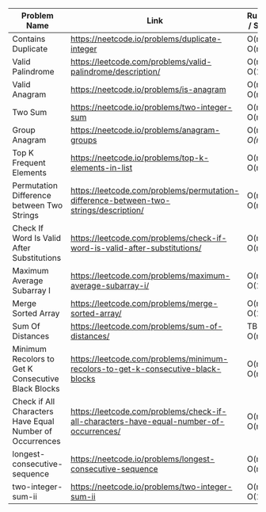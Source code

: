 | Problem Name            | Link                                                         | Runtime / Space  | Date Added |
| ----------------------- | ------------------------------------------------------------ |------------------| ---------- |
| Contains Duplicate      |  https://neetcode.io/problems/duplicate-integer              |  O(n) / O(n)     | 02/03/25   |
| Valid Palindrome        |  https://leetcode.com/problems/valid-palindrome/description/ |  O(n) / O(1)     | 02/03/25   |
| Valid Anagram           |  https://neetcode.io/problems/is-anagram                     |  O(n) / O(n)     | 02/03/25   |
| Two Sum                 |  https://neetcode.io/problems/two-integer-sum                |  O(n) / O(n)     | 02/03/25   |
| Group Anagram           |  https://neetcode.io/problems/anagram-groups                 |  O(m*n) / O(n*m) | 02/03/25   |
| Top K Frequent Elements |  https://neetcode.io/problems/top-k-elements-in-list         |  O(n) / O(n)     | 02/04/25   |
| Permutation Difference between Two Strings|https://leetcode.com/problems/permutation-difference-between-two-strings/description/ |O(n) / O(n)| 02/05/25   |
| Check If Word Is Valid After Substitutions|https://leetcode.com/problems/check-if-word-is-valid-after-substitutions/ |O(n) / O(n)| 02/11/25   |
| Maximum Average Subarray I|https://leetcode.com/problems/maximum-average-subarray-i/ |O(n) / O(1)| 02/13/25   |
| Merge Sorted Array |https://leetcode.com/problems/merge-sorted-array/ |O(n) / O(1)| 02/18/25   |
| Sum Of Distances |https://leetcode.com/problems/sum-of-distances/ |TBD / O(n)| 02/21/25   |
| Minimum Recolors to Get K Consecutive Black Blocks |https://leetcode.com/problems/minimum-recolors-to-get-k-consecutive-black-blocks | O(n) / O(n)| 03/03/25   |
| Check if All Characters Have Equal Number of Occurrences |https://leetcode.com/problems/check-if-all-characters-have-equal-number-of-occurrences/ | O(n) / O(n)| 03/04/25   |
| longest-consecutive-sequence  | https://neetcode.io/problems/longest-consecutive-sequence | O(n) / O(n) | 04/04/25 |
| two-integer-sum-ii  | https://neetcode.io/problems/two-integer-sum-ii | O(n) / O(1) | 04/06/25 |